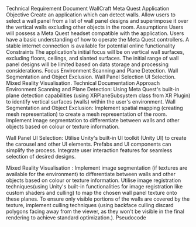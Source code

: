 Technical Requirement Document
WallCraft Meta Quest Application
Objective
Create an application which can detect walls.
Allow users to select a wall panel from a list of wall panel designs and superimpose it over the vertical walls excluding other objects in the room.
Assumptions
Users will possess a Meta Quest headset compatible with the application.
Users have a basic understanding of how to operate the Meta Quest controllers. 
A stable internet connection is available for potential online functionality
Constraints
The application's initial focus will be on vertical wall surfaces, excluding floors, ceilings, and slanted surfaces. 
The initial range of wall panel designs will be limited based on data storage and processing considerations.
Focus
Environment Scanning and Plane Detection.
Wall Segmentation and Object Exclusion.
Wall Panel Selection UI Selection. 
Mixed Reality Visualisation.
Technical Documentation
Approach
Environment Scanning and Plane Detection:
Using Meta Quest's built-in plane detection capabilities (using XRPlaneSubsystem class from XR Plugin) to identify vertical surfaces (walls) within the user's environment. 
Wall Segmentation and Object Exclusion:
Implement spatial mapping (creating mesh representation) to create a mesh representation of the room.
 Implement image segmentation to differentiate between walls and other objects based on colour or texture information.

Wall Panel UI Selection:
Utilise Unity's built-in UI toolkit (Unity UI) to create the carousel and other UI elements. Prefabs and UI components can simplify the process.
Integrate user interaction features for seamless selection of desired designs.

Mixed Reality Visualisation :
Implement image segmentation (if textures are available for the environment) to differentiate between walls and other objects based on colour or texture information.
Utilise image registration techniques(using Unity's built-in functionalities for image registration like custom shaders and culling) to map the chosen wall panel texture onto these planes.
To ensure only visible portions of the walls are covered by the texture, implement culling techniques (using backface culling discard polygons facing away from the viewer, as they won't be visible in the final rendering to achieve standard optimization.).
Pseudocode
